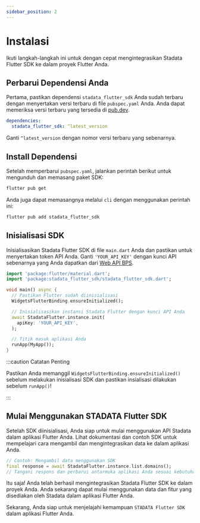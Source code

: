 ```yaml
---
sidebar_position: 2
---
```


# Instalasi

Ikuti langkah-langkah ini untuk dengan cepat mengintegrasikan Stadata Flutter SDK ke dalam proyek Flutter Anda.

## Perbarui Dependensi Anda

Pertama, pastikan dependensi `stadata_flutter_sdk` Anda sudah terbaru dengan menyertakan versi terbaru di file `pubspec.yaml` Anda. Anda dapat memeriksa versi terbaru yang tersedia di [pub.dev](https://pub.dev/packages/stadata_flutter_sdk).

```yaml
dependencies:
  stadata_flutter_sdk: ^latest_version
```

Ganti `^latest_version` dengan nomor versi terbaru yang sebenarnya.

## Install Dependensi

Setelah memperbarui `pubspec.yaml`, jalankan perintah berikut untuk mengunduh dan memasang paket SDK:

```bash
flutter pub get
```

Anda juga dapat memasangnya melalui `cli` dengan menggunakan perintah ini:

```sh
flutter pub add stadata_flutter_sdk
```

## Inisialisasi SDK

Inisialisasikan Stadata Flutter SDK di file `main.dart` Anda dan pastikan untuk menyertakan token API Anda. Ganti `'YOUR_API_KEY'` dengan kunci API sebenarnya yang Anda dapatkan dari [Web API BPS](https://webapi.bps.go.id/developer).

```dart
import 'package:flutter/material.dart';
import 'package:stadata_flutter_sdk/stadata_flutter_sdk.dart';

void main() async {
  // Pastikan Flutter sudah diinisialisasi
  WidgetsFlutterBinding.ensureInitialized();

  // Inisialisasikan instansi Stadata Flutter dengan kunci API Anda
  await StadataFlutter.instance.init(
    apiKey: 'YOUR_API_KEY',
  );

  // Titik masuk aplikasi Anda
  runApp(MyApp());
}
```

:::caution Catatan Penting

Pastikan Anda memanggil `WidgetsFlutterBinding.ensureInitialized()` sebelum melakukan inisialisasi SDK dan pastikan insialisasi dilakukan sebelum `runApp()`!

:::

## Mulai Menggunakan STADATA Flutter SDK

Setelah SDK diinisialisasi, Anda siap untuk mulai menggunakan API Stadata dalam aplikasi Flutter Anda. Lihat dokumentasi dan contoh SDK untuk mempelajari cara mengambil dan mengintegrasikan data ke dalam aplikasi Anda.

```dart
// Contoh: Mengambil data menggunakan SDK
final response = await StadataFlutter.instance.list.domains();
// Tangani respons dan perbarui antarmuka aplikasi Anda sesuai kebutuhan.
```

Itu saja! Anda telah berhasil mengintegrasikan Stadata Flutter SDK ke dalam proyek Anda. Anda sekarang dapat mulai menggunakan data dan fitur yang disediakan oleh Stadata dalam aplikasi Flutter Anda.

Sekarang, Anda siap untuk menjelajahi kemampuan `STADATA Flutter SDK` dalam aplikasi Flutter Anda.
